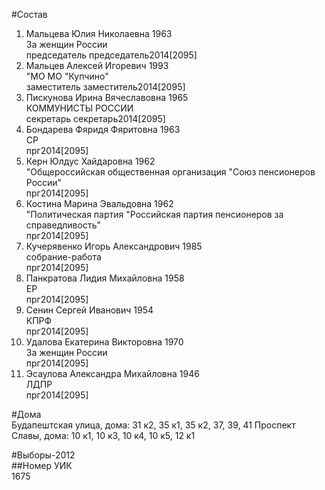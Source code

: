 #Состав  
1. Мальцева Юлия Николаевна 1963  
    За женщин России  
    председатель председатель2014[2095]  
2. Мальцев Алексей Игоревич 1993  
    "МО МО "Купчино"  
    заместитель заместитель2014[2095]  
3. Пискунова Ирина Вячеславовна 1965  
    КОММУНИСТЫ РОССИИ  
    секретарь секретарь2014[2095]  
4. Бондарева Фяридя Фяритовна 1963  
    СР  
    прг2014[2095]  
5. Керн Юлдус Хайдаровна 1962  
    "Общероссийская общественная организация "Союз пенсионеров России"  
    прг2014[2095]  
6. Костина Марина Эвальдовна 1962  
    "Политическая партия "Российская партия пенсионеров за справедливость"  
    прг2014[2095]  
7. Кучерявенко Игорь Александрович 1985  
    собрание-работа  
    прг2014[2095]  
8. Панкратова Лидия Михайловна 1958  
    ЕР  
    прг2014[2095]  
9. Сенин Сергей Иванович 1954  
    КПРФ  
    прг2014[2095]  
10. Удалова Екатерина Викторовна 1970  
    За женщин России  
    прг2014[2095]  
11. Эсаулова Александра Михайловна 1946  
    ЛДПР  
    прг2014[2095]  
  
#Дома  
Будапештская улица, дома: 31 к2, 35 к1, 35 к2, 37, 39, 41 Проспект Славы, дома: 10 к1, 10 к3, 10 к4, 10 к5, 12 к1  
  
#Выборы-2012  
##Номер УИК  
1675  
